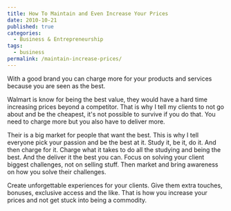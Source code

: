 ```yaml
---
title: How To Maintain and Even Increase Your Prices
date: 2010-10-21
published: true
categories:
  - Business & Entrepreneurship
tags:
  - business
permalink: /maintain-increase-prices/
---
```

With a good brand you can charge more for your products and services because you are seen as the best.

Walmart is know for being the best value, they would have a hard time increasing prices beyond a competitor. That is why I tell my clients to not go about and be the cheapest, it's not possible to survive if you do that. You need to charge more but you also have to deliver more.

Their is a big market for people that want the best. This is why I tell everyone pick your passion and be the best at it. Study it, be it, do it. And then charge for it. Charge what it takes to do all the studying and being the best. And the deliver it the best you can. Focus on solving your client biggest challenges, not on selling stuff. Then market and bring awareness on how you solve their challenges.

Create unforgettable experiences for your clients. Give them extra touches, bonuses, exclusive access and the like. That is how you increase your prices and not get stuck into being a commodity.
